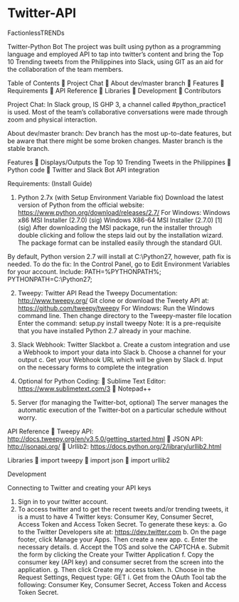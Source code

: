 # Twitter-API
FactionlessTRENDs

Twitter-Python Bot
The project was built using python as a programming language and employed API to tap into twitter’s content and bring the Top 10 Trending tweets from the Philippines into Slack, using GIT as an aid for the collaboration of the team members.

Table of Contents
	Project Chat
	About dev/master branch
	Features
	Requirements
	API Reference
	Libraries
	Development
	Contributors

Project Chat:
In Slack group, IS GHP 3, a channel called #python_practice1 is used. Most of the team’s collaborative conversations were made through zoom and physical interaction. 

About dev/master branch:
Dev branch has the most up-to-date features, but be aware that there might be some broken changes. Master branch is the stable branch.

Features
	Displays/Outputs the Top 10 Trending Tweets in the Philippines
	Python code
	Twitter and Slack Bot API integration

Requirements: (Install Guide)
1.	Python 2.7x (with Setup Environment Variable fix)
Download the latest version of Python from the official website:
https://www.python.org/download/releases/2.7/ 
For Windows: 
Windows x86 MSI Installer (2.7.0) (sig)
Windows X86-64 MSI Installer (2.7.0) [1] (sig)
After downloading the MSI package, run the installer through double clicking and follow the steps laid out by the installation wizard. The package format can be installed easily through the standard GUI.

By default, Python version 2.7 will install at C:\Python27\, however, path fix is needed.
To do the fix:
In the Control Panel, go to Edit Environment Variables for your account. Include:
PATH=%PYTHONPATH%;
PYTHONPATH=C:\Python27;

2.	Tweepy: Twitter API
Read the Tweepy Documentation: http://www.tweepy.org/
Git clone or download the Tweety API at: https://github.com/tweepy/tweepy
For Windows:
Run the Windows command line. Then change directory to the Tweepy-master file location
Enter the command: setup.py install tweepy
Note: It is a pre-requisite that you have installed Python 2.7 already in your machine.

3.	Slack Webhook: Twitter Slackbot
a.	Create a custom integration and use a Webhook to import your data into Slack
b.	Choose a channel for your output
c.	Get your Webhook URL which will be given by Slack
d.	Input on the necessary forms to complete the integration

4.	Optional for Python Coding:
	Sublime Text Editor: https://www.sublimetext.com/3
	Notepad++

5.	Server (for managing the Twitter-bot, optional)
The server manages the automatic execution of the Twitter-bot on a particular schedule without worry. 

API Reference
	Tweepy API: http://docs.tweepy.org/en/v3.5.0/getting_started.html
	JSON API: http://jsonapi.org/
	Urllib2: https://docs.python.org/2/library/urllib2.html



Libraries
	import tweepy
	import json
	import urllib2

Development

Connecting to Twitter and creating your API keys
1.	Sign in to your twitter account.
2.	To access twitter and to get the recent tweets and/or trending tweets, it is a must to have 4 Twitter keys: Consumer Key, Consumer Secret, Access Token and Access Token Secret.
To generate these keys:
a.	Go to the Twitter Developers site at: https://dev.twitter.com
b.	On the page footer, click Manage your Apps. Then create a new app. 
c.	Enter the necessary details.
d.	Accept the TOS and solve the CAPTCHA
e.	Submit the form by clicking the Create your Twitter Application
f.	Copy the consumer key (API key) and consumer secret from the screen into the application.
g.	Then click Create my access token.
h.	Choose in the Request Settings, Request type: GET
i.	Get from the OAuth Tool tab the following: Consumer Key, Consumer Secret, Access Token and Access Token Secret.




 

